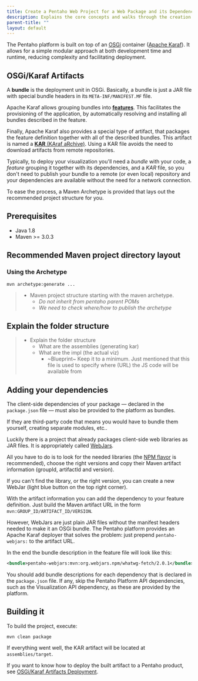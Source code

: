 ```yaml
---
title: Create a Pentaho Web Project for a Web Package and its Dependencies
description: Explains the core concepts and walks through the creation of a KAR file for deploying a web package and its dependencies in the Pentaho Platform.
parent-title: ""
layout: default
---
```


The Pentaho platform is built on top of an [OSGi](https://www.osgi.org/) container 
([Apache Karaf](https://karaf.apache.org)).
It allows for a simple modular approach at both development time and runtime, 
reducing complexity and facilitating deployment.

## OSGi/Karaf Artifacts

A **bundle** is the deployment unit in OSGi. 
Basically, a bundle is just a JAR file with special bundle headers in its `META-INF/MANIFEST.MF` file.

Apache Karaf allows grouping bundles into 
[**features**](https://karaf.apache.org/manual/latest/provisioning#_feature_and_resolver). 
This facilitates the provisioning of the application, 
by automatically resolving and installing all bundles described in the feature.

Finally, Apache Karaf also provides a special type of artifact, 
that packages the feature definition together with all of the described bundles. 
This artifact is named a [**KAR** (KAraf aRchive)](https://karaf.apache.org/manual/latest/kar). 
Using a KAR file avoids the need to download artifacts from remote repositories.

Typically, to deploy your visualization you'll need a _bundle_ with your code, 
a _feature_ grouping it together with its dependencies, 
and a _KAR_ file, so you don't need to publish your bundle to a remote (or even local) repository and 
your dependencies are available without the need for a network connection.

To ease the process, a Maven Archetype is provided that lays out the recommended project structure for you.

## Prerequisites

- Java 1.8
- Maven >= 3.0.3

## Recommended Maven project directory layout

### Using the Archetype

```shell
mvn archetype:generate ...
```

>  - Maven project structure starting with the maven archetype. 
>    - _Do not inherit from pentaho parent POMs_
>    - _We need to check where/how to publish the archetype_

## Explain the folder structure

>  - Explain the folder structure
>    - What are the assemblies (generating kar) 
>    - What are the impl (the actual viz)
>      - ~Blueprint~ Keep it to a minimum. Just mentioned that this file is used to specify where (URL) the JS code will be available from

## Adding your dependencies

The client-side dependencies of your package — declared in the `package.json` file — 
must also be provided to the platform as bundles.

If they are third-party code that means you would have to bundle them yourself, creating separate modules, etc..

Luckily there is a project that already packages client-side web libraries as JAR files. 
It is appropriately called [WebJars](http://www.webjars.org).

All you have to do is to look for the needed libraries (the [NPM flavor](http://www.webjars.org/npm) is recommended), 
choose the right versions and copy their Maven artifact information (groupId, artifactId and version).

If you can't find the library, or the right version, you can create a new WebJar (light blue button on the top right corner).

With the artifact information you can add the dependency to your feature definition.
Just build the Maven artifact URL in the form `mvn:GROUP_ID/ARTIFACT_ID/VERSION`.

However, WebJars are just plain JAR files without the manifest headers needed to make it an OSGi bundle.
The Pentaho platform provides an Apache Karaf deployer that solves the problem:
just prepend `pentaho-webjars:` to the artifact URL.

In the end the bundle description in the feature file will look like this:
```xml
<bundle>pentaho-webjars:mvn:org.webjars.npm/whatwg-fetch/2.0.1</bundle>
```

You should add bundle descriptions for each dependency that is declared in the `package.json` file.
If any, skip the Pentaho Platform API dependencies, such as the Visualization API dependency, 
as these are provided by the platform.

## Building it

To build the project, execute:

```shell
mvn clean package
```

If everything went well, the KAR artifact will be located at `assemblies/target`.

If you want to know how to deploy the built artifact to a Pentaho product,
see [OSGi/Karaf Artifacts Deployment](osgi-deployment).
